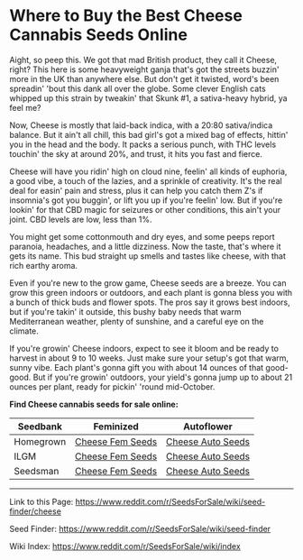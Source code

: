 # Where to Buy the Best Cheese Cannabis Seeds Online

Aight, so peep this. We got that mad British product, they call it Cheese, right? This here is some heavyweight ganja that's got the streets buzzin' more in the UK than anywhere else. But don't get it twisted, word's been spreadin' 'bout this dank all over the globe. Some clever English cats whipped up this strain by tweakin' that Skunk #1, a sativa-heavy hybrid, ya feel me?

Now, Cheese is mostly that laid-back indica, with a 20:80 sativa/indica balance. But it ain't all chill, this bad girl's got a mixed bag of effects, hittin' you in the head and the body. It packs a serious punch, with THC levels touchin' the sky at around 20%, and trust, it hits you fast and fierce.

Cheese will have you ridin' high on cloud nine, feelin' all kinds of euphoria, a good vibe, a touch of the lazies, and a sprinkle of creativity. It's the real deal for easin' pain and stress, plus it can help you catch them Z's if insomnia's got you buggin', or lift you up if you're feelin' low. But if you're lookin' for that CBD magic for seizures or other conditions, this ain't your joint. CBD levels are low, less than 1%.

You might get some cottonmouth and dry eyes, and some peeps report paranoia, headaches, and a little dizziness. Now the taste, that's where it gets its name. This bud straight up smells and tastes like cheese, with that rich earthy aroma.

Even if you're new to the grow game, Cheese seeds are a breeze. You can grow this green indoors or outdoors, and each plant is gonna bless you with a bunch of thick buds and flower spots. The pros say it grows best indoors, but if you're takin' it outside, this bushy baby needs that warm Mediterranean weather, plenty of sunshine, and a careful eye on the climate.

If you're growin' Cheese indoors, expect to see it bloom and be ready to harvest in about 9 to 10 weeks. Just make sure your setup's got that warm, sunny vibe. Each plant's gonna gift you with about 14 ounces of that good-good. But if you're growin' outdoors, your yield's gonna jump up to about 21 ounces per plant, ready for pickin' 'round mid-October.

**Find Cheese cannabis seeds for sale online:**

| Seedbank  | Feminized | Autoflower |
|-----------|-----------|------------|
| Homegrown | [Cheese Fem Seeds](https://homegrowncannabisco.com/products/cheese-feminized-marijuana-seeds?a_aid=sale) | [Cheese Auto Seeds](https://homegrowncannabisco.com/products/cheese-autoflower-marijuana-seeds?a_aid=sale) |
| ILGM      | [Cheese Fem Seeds](https://ilgm.com/products/cheese-feminized-seeds?aff=2191) | [Cheese Auto Seeds](https://ilgm.com/products/cheese-autoflower-seeds?aff=2191) |
| Seedsman  | [Cheese Fem Seeds](https://www.seedsman.com/cheese-feminised-seeds-seedsman?a_aid=56f632ea3916c) | [Cheese Auto Seeds](https://www.seedsman.com/00-cheese-auto-feminised-seeds?a_aid=56f632ea3916c) |

___

Link to this Page: https://www.reddit.com/r/SeedsForSale/wiki/seed-finder/cheese

Seed Finder: https://www.reddit.com/r/SeedsForSale/wiki/seed-finder

Wiki Index: https://www.reddit.com/r/SeedsForSale/wiki/index
